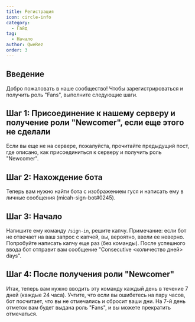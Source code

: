```yaml
---
title: Регистрация
icon: circle-info
category:
  - Гайд
tag:
  - Начало
author: QweRez
order: 3
---
```


## Введение

Добро пожаловать в наше сообщество! Чтобы зарегистрироваться и получить роль "Fans", выполните следующие шаги.

## Шаг 1: Присоединение к нашему серверу и получение роли "Newcomer", если еще этого не сделали

Если вы еще не на сервере, пожалуйста, прочитайте предыдущий пост, где описано, как присоединиться к серверу и получить роль "Newcomer".

## Шаг 2: Нахождение бота

Теперь вам нужно найти бота с изображением гуся и написать ему в личные сообщения (micah-sign-bot#0245).

## Шаг 3: Начало

Напишите ему команду `/sign-in`, решите капчу. Примечание: если бот не отвечает на ваш запрос с капчей, вы, вероятно, ввели ее неверно. Попробуйте написать капчу еще раз (без команды). После успешного ввода бот отправит вам сообщение "Consecutive <количество дней> days".

## Шаг 4: После получения роли "Newcomer"

Итак, теперь вам нужно вводить эту команду каждый день в течение 7 дней (каждые 24 часа). Учтите, что если вы ошибетесь на пару часов, бот посчитает, что вы не отмечались и сбросит ваши дни. На 7-й день отметок вам будет выдана роль "Fans", и вы можете прекратить отмечаться.